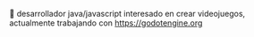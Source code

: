 👋 desarrollador java/javascript interesado en crear videojuegos, actualmente trabajando con https://godotengine.org

